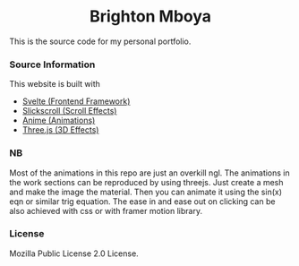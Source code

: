 <h1 align="center">
    Brighton Mboya
</h1>

This is the source code for my personal portfolio.

### Source Information

This website is built with

- [Svelte (Frontend Framework)](https://svelte.dev/)
- [Slickscroll (Scroll Effects)](https://github.com/Musab-Hassan/slickscrolljs)
- [Anime (Animations)](https://github.com/juliangarnier/anime)
- [Three.js (3D Effects)](https://github.com/mrdoob/three.js/)

### NB

Most of the animations in this repo are just an overkill ngl.
The animations in the work sections can be reproduced by using threejs.
Just create a mesh and make the image the material. Then you can animate it using the sin(x) eqn or similar trig equation.
The ease in and ease out on clicking can be also achieved with css or with framer motion library.

### License

Mozilla Public License 2.0 License.
